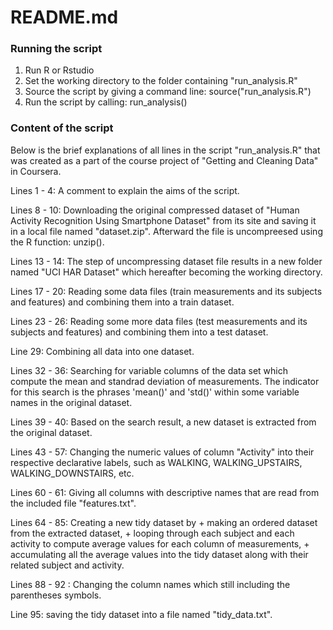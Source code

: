 # README.md

### Running the script

1. Run R or Rstudio
2. Set the working directory to the folder containing "run_analysis.R"
3. Source the script by giving a command line: source("run_analysis.R")
4. Run the script by calling: run_analysis()

### Content of the script

Below is the brief explanations of all lines in the script "run_analysis.R" that was created as a part of the course project of "Getting and Cleaning Data" in Coursera.

Lines 1 - 4: A comment to explain the aims of the script.  

Lines 8 - 10: Downloading the original compressed dataset of "Human Activity Recognition Using Smartphone Dataset" from its site and saving it in a local file named "dataset.zip". Afterward the file is uncompreesed using the R function: unzip().  

Lines 13 - 14: The step of uncompressing dataset file results in a new folder named "UCI HAR Dataset" which hereafter becoming the working directory.  

Lines 17 - 20: Reading some data files (train measurements and its subjects and features) and combining them into a train dataset.  

Lines 23 - 26: Reading some more data files (test measurements and its subjects and features) and combining them into a test dataset.  

Line 29: Combining all data into one dataset.

Lines 32 - 36: Searching for variable columns of the data set which compute the mean and standrad deviation of measurements. The indicator for this search is the phrases 'mean()' and 'std()' within some variable names in the original dataset.  

Lines 39 - 40: Based on the search result, a new dataset is extracted from the original dataset.  

Lines 43 - 57: Changing the numeric values of column "Activity" into their respective declarative labels, such as  WALKING, WALKING\_UPSTAIRS, WALKING\_DOWNSTAIRS, etc.  

Lines 60 - 61: Giving all columns with descriptive names that are read from the included file "features.txt".  

Lines 64 - 85: Creating a new tidy dataset by
    + making an ordered dataset from the extracted dataset,
    + looping through each subject and each activity to compute average values for each column of measurements,
    + accumulating all the average values into the tidy dataset along with their related subject and activity.  

Lines 88 - 92 : Changing the column names which still including the parentheses symbols.  

Line 95: saving the tidy dataset into a file named "tidy_data.txt".  
